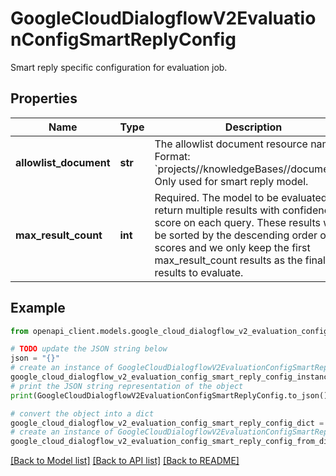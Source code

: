 # GoogleCloudDialogflowV2EvaluationConfigSmartReplyConfig

Smart reply specific configuration for evaluation job.

## Properties

Name | Type | Description | Notes
------------ | ------------- | ------------- | -------------
**allowlist_document** | **str** | The allowlist document resource name. Format: &#x60;projects//knowledgeBases//documents/&#x60;. Only used for smart reply model. | [optional] 
**max_result_count** | **int** | Required. The model to be evaluated can return multiple results with confidence score on each query. These results will be sorted by the descending order of the scores and we only keep the first max_result_count results as the final results to evaluate. | [optional] 

## Example

```python
from openapi_client.models.google_cloud_dialogflow_v2_evaluation_config_smart_reply_config import GoogleCloudDialogflowV2EvaluationConfigSmartReplyConfig

# TODO update the JSON string below
json = "{}"
# create an instance of GoogleCloudDialogflowV2EvaluationConfigSmartReplyConfig from a JSON string
google_cloud_dialogflow_v2_evaluation_config_smart_reply_config_instance = GoogleCloudDialogflowV2EvaluationConfigSmartReplyConfig.from_json(json)
# print the JSON string representation of the object
print(GoogleCloudDialogflowV2EvaluationConfigSmartReplyConfig.to_json())

# convert the object into a dict
google_cloud_dialogflow_v2_evaluation_config_smart_reply_config_dict = google_cloud_dialogflow_v2_evaluation_config_smart_reply_config_instance.to_dict()
# create an instance of GoogleCloudDialogflowV2EvaluationConfigSmartReplyConfig from a dict
google_cloud_dialogflow_v2_evaluation_config_smart_reply_config_from_dict = GoogleCloudDialogflowV2EvaluationConfigSmartReplyConfig.from_dict(google_cloud_dialogflow_v2_evaluation_config_smart_reply_config_dict)
```
[[Back to Model list]](../README.md#documentation-for-models) [[Back to API list]](../README.md#documentation-for-api-endpoints) [[Back to README]](../README.md)


